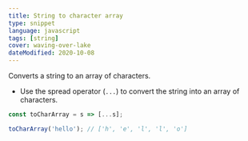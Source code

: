 ```yaml
---
title: String to character array
type: snippet
language: javascript
tags: [string]
cover: waving-over-lake
dateModified: 2020-10-08
---
```


Converts a string to an array of characters.

- Use the spread operator (`...`) to convert the string into an array of characters.

```js
const toCharArray = s => [...s];
```

```js
toCharArray('hello'); // ['h', 'e', 'l', 'l', 'o']
```
